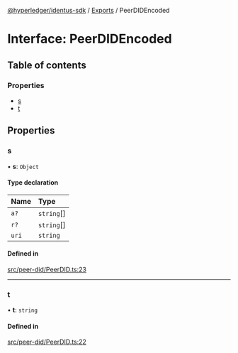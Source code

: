 [@hyperledger/identus-sdk](../README.md) / [Exports](../modules.md) / PeerDIDEncoded

# Interface: PeerDIDEncoded

## Table of contents

### Properties

- [s](PeerDIDEncoded.md#s)
- [t](PeerDIDEncoded.md#t)

## Properties

### s

• **s**: `Object`

#### Type declaration

| Name | Type |
| :------ | :------ |
| `a?` | `string`[] |
| `r?` | `string`[] |
| `uri` | `string` |

#### Defined in

[src/peer-did/PeerDID.ts:23](https://github.com/hyperledger-identus/sdk-ts/blob/ccc9c0ac7bbfa014ad60ef1b5e244665d7b8ffc1/src/peer-did/PeerDID.ts#L23)

___

### t

• **t**: `string`

#### Defined in

[src/peer-did/PeerDID.ts:22](https://github.com/hyperledger-identus/sdk-ts/blob/ccc9c0ac7bbfa014ad60ef1b5e244665d7b8ffc1/src/peer-did/PeerDID.ts#L22)
